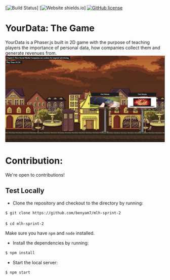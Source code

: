 [![Build Status](https://github.com/benyam7/mlh-sprint-2/actions/workflows/node-js.yml/badge.svg)]
[![Website shields.io](https://img.shields.io/github/issues/benyam7/mlh-sprint-2?style=flat-square)]
[![GitHub license](https://img.shields.io/github/license/benyam7/mlh-sprint-2?style=flat-square)](./LICENSE.md)

# YourData: The Game

YourData is a Phaser.js built in 2D game with the purpose of teaching players the importance of personal data, how companies collect them and generate revenues from.
![YourData image](./yd_ss.png)

# Contribution:

We're open to contributions!

## Test Locally

- Clone the repository and checkout to the directory by running:

```sh
$ git clone https://github.com/benyam7/mlh-sprint-2

$ cd mlh-sprint-2
```

Make sure you have `npm` and `node` installed.

- Install the dependencies by running:

```sh
$ npm install
```

- Start the local server:

```sh
$ npm start
```
